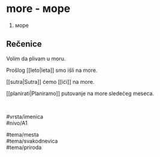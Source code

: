 # more - море

1. море

## Rečenice

Volim da plivam u moru.

Prošlog [[leto|leta]] smo išli na more.

[[sutra|Sutra]] ćemo [[ići]] na more.

[[planirati|Planiramo]] putovanje na more sledećeg meseca.

<br>

#vrsta/imenica  
#nivo/A1  

#tema/mesta  
#tema/svakodnevica  
#tema/priroda
